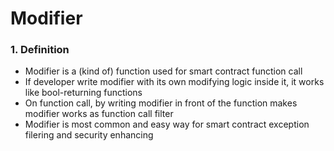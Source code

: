 # Modifier

### 1. Definition
  - Modifier is a (kind of) function used for smart contract function call
  - If developer write modifier with its own modifying logic inside it, it works like bool-returning functions
  - On function call, by writing modifier in front of the function makes modifier works as function call filter
  - Modifier is most common and easy way for smart contract exception filering and security enhancing
